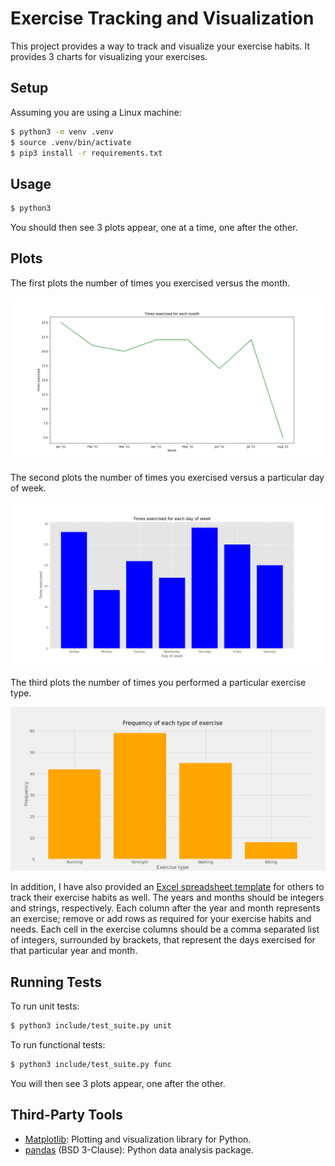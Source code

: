 # Exercise Tracking and Visualization

This project provides a way to track and visualize your exercise habits. It provides 3 charts for
visualizing your exercises.


## Setup

Assuming you are using a Linux machine:

```sh
$ python3 -m venv .venv
$ source .venv/bin/activate
$ pip3 install -r requirements.txt
```

## Usage

```sh
$ python3 
```

You should then see 3 plots appear, one at a time, one after the other.

## Plots

The first plots the number of times you exercised versus the month.

![Exercise count vs. month](doc/ExerciseCountVSMonth.png)


The second plots the number of times you exercised versus a particular day of week.

![Exercise count vs. weekday](doc/ExerciseCountVSWeekDay.png)


The third plots the number of times you performed a particular exercise type.

![Exercise Frequency](doc/ExerciseFrequency.png)


In addition, I have also provided an
[Excel spreadsheet template](doc/exercise_tracker_template.xlsx) for others to track their exercise
habits as well. The years and months should be integers and strings, respectively. Each column after
the year and month represents an exercise; remove or add rows as required for your exercise habits
and needs. Each cell in the exercise columns should be a comma separated list of integers, surrounded
by brackets, that represent the days exercised for that particular year and month.


## Running Tests

To run unit tests:

```sh
$ python3 include/test_suite.py unit
```


To run functional tests:

```sh
$ python3 include/test_suite.py func
```

You will then see 3 plots appear, one after the other.

## Third-Party Tools

- [Matplotlib](https://matplotlib.org/): Plotting and visualization library for Python.
- [pandas](https://github.com/pandas-dev/pandas) (BSD 3-Clause): Python data analysis package.

